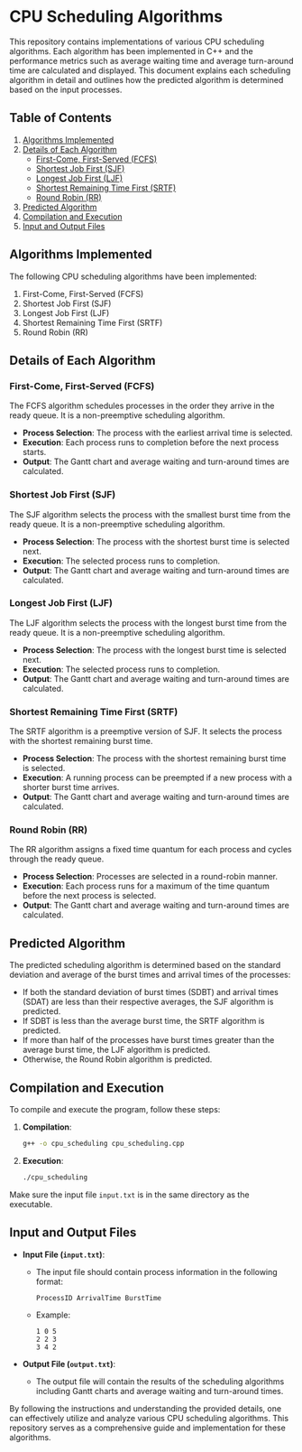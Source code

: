 # CPU Scheduling Algorithms

This repository contains implementations of various CPU scheduling algorithms. Each algorithm has been implemented in C++ and the performance metrics such as average waiting time and average turn-around time are calculated and displayed. This document explains each scheduling algorithm in detail and outlines how the predicted algorithm is determined based on the input processes.

## Table of Contents
1. [Algorithms Implemented](#algorithms-implemented)
2. [Details of Each Algorithm](#details-of-each-algorithm)
   - [First-Come, First-Served (FCFS)](#first-come-first-served-fcfs)
   - [Shortest Job First (SJF)](#shortest-job-first-sjf)
   - [Longest Job First (LJF)](#longest-job-first-ljf)
   - [Shortest Remaining Time First (SRTF)](#shortest-remaining-time-first-srtf)
   - [Round Robin (RR)](#round-robin-rr)
3. [Predicted Algorithm](#predicted-algorithm)
4. [Compilation and Execution](#compilation-and-execution)
5. [Input and Output Files](#input-and-output-files)

## Algorithms Implemented

The following CPU scheduling algorithms have been implemented:
1. First-Come, First-Served (FCFS)
2. Shortest Job First (SJF)
3. Longest Job First (LJF)
4. Shortest Remaining Time First (SRTF)
5. Round Robin (RR)

## Details of Each Algorithm

### First-Come, First-Served (FCFS)

The FCFS algorithm schedules processes in the order they arrive in the ready queue. It is a non-preemptive scheduling algorithm.

- **Process Selection**: The process with the earliest arrival time is selected.
- **Execution**: Each process runs to completion before the next process starts.
- **Output**: The Gantt chart and average waiting and turn-around times are calculated.

### Shortest Job First (SJF)

The SJF algorithm selects the process with the smallest burst time from the ready queue. It is a non-preemptive scheduling algorithm.

- **Process Selection**: The process with the shortest burst time is selected next.
- **Execution**: The selected process runs to completion.
- **Output**: The Gantt chart and average waiting and turn-around times are calculated.

### Longest Job First (LJF)

The LJF algorithm selects the process with the longest burst time from the ready queue. It is a non-preemptive scheduling algorithm.

- **Process Selection**: The process with the longest burst time is selected next.
- **Execution**: The selected process runs to completion.
- **Output**: The Gantt chart and average waiting and turn-around times are calculated.

### Shortest Remaining Time First (SRTF)

The SRTF algorithm is a preemptive version of SJF. It selects the process with the shortest remaining burst time.

- **Process Selection**: The process with the shortest remaining burst time is selected.
- **Execution**: A running process can be preempted if a new process with a shorter burst time arrives.
- **Output**: The Gantt chart and average waiting and turn-around times are calculated.

### Round Robin (RR)

The RR algorithm assigns a fixed time quantum for each process and cycles through the ready queue.

- **Process Selection**: Processes are selected in a round-robin manner.
- **Execution**: Each process runs for a maximum of the time quantum before the next process is selected.
- **Output**: The Gantt chart and average waiting and turn-around times are calculated.

## Predicted Algorithm

The predicted scheduling algorithm is determined based on the standard deviation and average of the burst times and arrival times of the processes:

- If both the standard deviation of burst times (SDBT) and arrival times (SDAT) are less than their respective averages, the SJF algorithm is predicted.
- If SDBT is less than the average burst time, the SRTF algorithm is predicted.
- If more than half of the processes have burst times greater than the average burst time, the LJF algorithm is predicted.
- Otherwise, the Round Robin algorithm is predicted.

## Compilation and Execution

To compile and execute the program, follow these steps:

1. **Compilation**:
   ```bash
   g++ -o cpu_scheduling cpu_scheduling.cpp
   ```

2. **Execution**:
   ```bash
   ./cpu_scheduling
   ```

Make sure the input file `input.txt` is in the same directory as the executable.

## Input and Output Files

- **Input File (`input.txt`)**:
  - The input file should contain process information in the following format:
    ```
    ProcessID ArrivalTime BurstTime
    ```
  - Example:
    ```
    1 0 5
    2 2 3
    3 4 2
    ```

- **Output File (`output.txt`)**:
  - The output file will contain the results of the scheduling algorithms including Gantt charts and average waiting and turn-around times.

By following the instructions and understanding the provided details, one can effectively utilize and analyze various CPU scheduling algorithms. This repository serves as a comprehensive guide and implementation for these algorithms.
